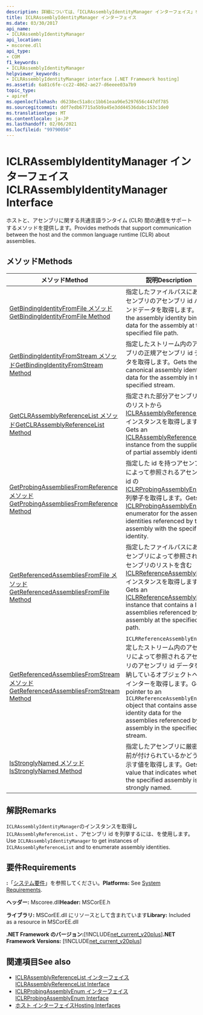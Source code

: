 ```yaml
---
description: 詳細については、「ICLRAssemblyIdentityManager インターフェイス」を参照してください。
title: ICLRAssemblyIdentityManager インターフェイス
ms.date: 03/30/2017
api_name:
- ICLRAssemblyIdentityManager
api_location:
- mscoree.dll
api_type:
- COM
f1_keywords:
- ICLRAssemblyIdentityManager
helpviewer_keywords:
- ICLRAssemblyIdentityManager interface [.NET Framework hosting]
ms.assetid: 6a81c6fe-cc22-4062-ae27-d6eeee03a7b9
topic_type:
- apiref
ms.openlocfilehash: d6238ec51a8cc1bb61eaa96e5297656c447df785
ms.sourcegitcommit: ddf7edb67715a5b9a45e3dd44536dabc153c1de0
ms.translationtype: MT
ms.contentlocale: ja-JP
ms.lasthandoff: 02/06/2021
ms.locfileid: "99790056"
---
```

# <a name="iclrassemblyidentitymanager-interface"></a><span data-ttu-id="1b398-103">ICLRAssemblyIdentityManager インターフェイス</span><span class="sxs-lookup"><span data-stu-id="1b398-103">ICLRAssemblyIdentityManager Interface</span></span>

<span data-ttu-id="1b398-104">ホストと、アセンブリに関する共通言語ランタイム (CLR) 間の通信をサポートするメソッドを提供します。</span><span class="sxs-lookup"><span data-stu-id="1b398-104">Provides methods that support communication between the host and the common language runtime (CLR) about assemblies.</span></span>  
  
## <a name="methods"></a><span data-ttu-id="1b398-105">メソッド</span><span class="sxs-lookup"><span data-stu-id="1b398-105">Methods</span></span>  
  
|<span data-ttu-id="1b398-106">メソッド</span><span class="sxs-lookup"><span data-stu-id="1b398-106">Method</span></span>|<span data-ttu-id="1b398-107">説明</span><span class="sxs-lookup"><span data-stu-id="1b398-107">Description</span></span>|  
|------------|-----------------|  
|[<span data-ttu-id="1b398-108">GetBindingIdentityFromFile メソッド</span><span class="sxs-lookup"><span data-stu-id="1b398-108">GetBindingIdentityFromFile Method</span></span>](iclrassemblyidentitymanager-getbindingidentityfromfile-method.md)|<span data-ttu-id="1b398-109">指定したファイルパスにあるアセンブリのアセンブリ id バインドデータを取得します。</span><span class="sxs-lookup"><span data-stu-id="1b398-109">Gets the assembly identity binding data for the assembly at the specified file path.</span></span>|  
|[<span data-ttu-id="1b398-110">GetBindingIdentityFromStream メソッド</span><span class="sxs-lookup"><span data-stu-id="1b398-110">GetBindingIdentityFromStream Method</span></span>](iclrassemblyidentitymanager-getbindingidentityfromstream-method.md)|<span data-ttu-id="1b398-111">指定したストリーム内のアセンブリの正規アセンブリ id データを取得します。</span><span class="sxs-lookup"><span data-stu-id="1b398-111">Gets the canonical assembly identity data for the assembly in the specified stream.</span></span>|  
|[<span data-ttu-id="1b398-112">GetCLRAssemblyReferenceList メソッド</span><span class="sxs-lookup"><span data-stu-id="1b398-112">GetCLRAssemblyReferenceList Method</span></span>](iclrassemblyidentitymanager-getclrassemblyreferencelist-method.md)|<span data-ttu-id="1b398-113">指定された部分アセンブリ id のリストから [ICLRAssemblyReferenceList](iclrassemblyreferencelist-interface.md) インスタンスを取得します。</span><span class="sxs-lookup"><span data-stu-id="1b398-113">Gets an [ICLRAssemblyReferenceList](iclrassemblyreferencelist-interface.md) instance from the supplied list of partial assembly identities.</span></span>|  
|[<span data-ttu-id="1b398-114">GetProbingAssembliesFromReference メソッド</span><span class="sxs-lookup"><span data-stu-id="1b398-114">GetProbingAssembliesFromReference Method</span></span>](iclrassemblyidentitymanager-getprobingassembliesfromreference-method.md)|<span data-ttu-id="1b398-115">指定した id を持つアセンブリによって参照されるアセンブリ id の [ICLRProbingAssemblyEnum](iclrprobingassemblyenum-interface.md) 列挙子を取得します。</span><span class="sxs-lookup"><span data-stu-id="1b398-115">Gets an [ICLRProbingAssemblyEnum](iclrprobingassemblyenum-interface.md) enumerator for the assembly identities referenced by the assembly with the specified identity.</span></span>|  
|[<span data-ttu-id="1b398-116">GetReferencedAssembliesFromFile メソッド</span><span class="sxs-lookup"><span data-stu-id="1b398-116">GetReferencedAssembliesFromFile Method</span></span>](iclrassemblyidentitymanager-getreferencedassembliesfromfile-method.md)|<span data-ttu-id="1b398-117">指定したファイルパスにあるアセンブリによって参照されるアセンブリのリストを含む [ICLRReferenceAssemblyEnum](iclrreferenceassemblyenum-interface.md) インスタンスを取得します。</span><span class="sxs-lookup"><span data-stu-id="1b398-117">Gets an [ICLRReferenceAssemblyEnum](iclrreferenceassemblyenum-interface.md) instance that contains a list of assemblies referenced by the assembly at the specified file path.</span></span>|  
|[<span data-ttu-id="1b398-118">GetReferencedAssembliesFromStream メソッド</span><span class="sxs-lookup"><span data-stu-id="1b398-118">GetReferencedAssembliesFromStream Method</span></span>](iclrassemblyidentitymanager-getreferencedassembliesfromstream-method.md)|<span data-ttu-id="1b398-119">`ICLRReferenceAssemblyEnum`指定したストリーム内のアセンブリによって参照されるアセンブリのアセンブリ id データを格納しているオブジェクトへのポインターを取得します。</span><span class="sxs-lookup"><span data-stu-id="1b398-119">Gets a pointer to an `ICLRReferenceAssemblyEnum` object that contains assembly identity data for the assemblies referenced by the assembly in the specified stream.</span></span>|  
|[<span data-ttu-id="1b398-120">IsStronglyNamed メソッド</span><span class="sxs-lookup"><span data-stu-id="1b398-120">IsStronglyNamed Method</span></span>](iclrassemblyidentitymanager-isstronglynamed-method.md)|<span data-ttu-id="1b398-121">指定したアセンブリに厳密な名前が付けられているかどうかを示す値を取得します。</span><span class="sxs-lookup"><span data-stu-id="1b398-121">Gets a value that indicates whether the specified assembly is strongly named.</span></span>|  
  
## <a name="remarks"></a><span data-ttu-id="1b398-122">解説</span><span class="sxs-lookup"><span data-stu-id="1b398-122">Remarks</span></span>  

 <span data-ttu-id="1b398-123">`ICLRAssemblyIdentityManager`のインスタンスを取得し `ICLRAssemblyReferenceList` 、アセンブリ id を列挙するには、を使用します。</span><span class="sxs-lookup"><span data-stu-id="1b398-123">Use `ICLRAssemblyIdentityManager` to get instances of `ICLRAssemblyReferenceList` and to enumerate assembly identities.</span></span>  
  
## <a name="requirements"></a><span data-ttu-id="1b398-124">要件</span><span class="sxs-lookup"><span data-stu-id="1b398-124">Requirements</span></span>  

 <span data-ttu-id="1b398-125">**:**「[システム要件](../../get-started/system-requirements.md)」を参照してください。</span><span class="sxs-lookup"><span data-stu-id="1b398-125">**Platforms:** See [System Requirements](../../get-started/system-requirements.md).</span></span>  
  
 <span data-ttu-id="1b398-126">**ヘッダー:** Mscoree.dll</span><span class="sxs-lookup"><span data-stu-id="1b398-126">**Header:** MSCorEE.h</span></span>  
  
 <span data-ttu-id="1b398-127">**ライブラリ:** MSCorEE.dll にリソースとして含まれています</span><span class="sxs-lookup"><span data-stu-id="1b398-127">**Library:** Included as a resource in MSCorEE.dll</span></span>  
  
 <span data-ttu-id="1b398-128">**.NET Framework のバージョン:**[!INCLUDE[net_current_v20plus](../../../../includes/net-current-v20plus-md.md)]</span><span class="sxs-lookup"><span data-stu-id="1b398-128">**.NET Framework Versions:** [!INCLUDE[net_current_v20plus](../../../../includes/net-current-v20plus-md.md)]</span></span>  
  
## <a name="see-also"></a><span data-ttu-id="1b398-129">関連項目</span><span class="sxs-lookup"><span data-stu-id="1b398-129">See also</span></span>

- [<span data-ttu-id="1b398-130">ICLRAssemblyReferenceList インターフェイス</span><span class="sxs-lookup"><span data-stu-id="1b398-130">ICLRAssemblyReferenceList Interface</span></span>](iclrassemblyreferencelist-interface.md)
- [<span data-ttu-id="1b398-131">ICLRProbingAssemblyEnum インターフェイス</span><span class="sxs-lookup"><span data-stu-id="1b398-131">ICLRProbingAssemblyEnum Interface</span></span>](iclrprobingassemblyenum-interface.md)
- [<span data-ttu-id="1b398-132">ホスト インターフェイス</span><span class="sxs-lookup"><span data-stu-id="1b398-132">Hosting Interfaces</span></span>](hosting-interfaces.md)
